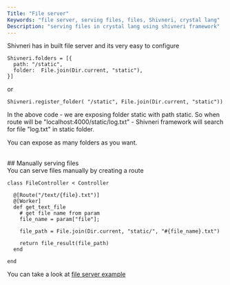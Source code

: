 ```yaml
---
Title: "File server"
Keywords: "file server, serving files, files, Shivneri, crystal lang"
Description: "serving files in crystal lang using shivneri framework"
---
```


Shivneri has in built file server and its very easy to configure

```
Shivneri.folders = [{
  path: "/static",
  folder:  File.join(Dir.current, "static"),
}]
```

or

```
Shivneri.register_folder( "/static", File.join(Dir.current, "static"))
```

In the above code - we are exposing folder static with path static. So when route will be "localhost:4000/static/log.txt" - Shivneri framework will search for file "log.txt" in static folder.

You can expose as many folders as you want.

<br>
## Manually serving files
<br>
You can serve files manually by creating a route

```
class FileController < Controller

  @[Route("/text/{file}.txt")]
  @[Worker]
  def get_text_file
    # get file name from param
    file_name = param["file"];

    file_path = File.join(Dir.current, "static/", "#{file_name}.txt")

    return file_result(file_path)
  end

end
```

You can take a look at [file server example](https://github.com/ujjwalguptaofficial/shivneri-examples/tree/master/file-server)